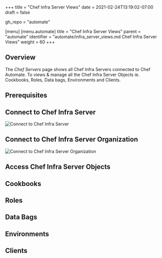 +++
title = "Chef Infra Server Views"
date = 2021-02-24T13:19:02-07:00
draft = false

gh_repo = "automate"

[menu]
  [menu.automate]
    title = "Chef Infra Server Views"
    parent = "automate"
    identifier = "automate/infra_server_views.md Chef Infra Server Views"
    weight = 60
+++

## Overview

The _Chef Servers_ page shows all Chef Infra Servers connected to Chef Automate. To views & manage all the Chef Infra Server Objects ie. Cookbooks, Roles, Data bags, Environments and Clients.

## Prerequisites


## Connect to Chef Infra Server

![Connect to Chef Infra Server](/images/automate/add-chef-server.png)

## Connect to Chef Infra Server Organization

![Connect to Chef Infra Server Organization](/images/automate/add-chef-organization.png)


## Access Chef Infra Server Objects

## Cookbooks

## Roles

## Data Bags

## Environments

## Clients
